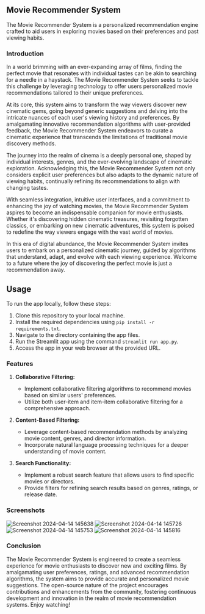 ## Movie Recommender System

The Movie Recommender System is a personalized recommendation engine crafted to aid users in exploring movies based on their preferences and past viewing habits.

### Introduction

In a world brimming with an ever-expanding array of films, finding the perfect movie that resonates with individual tastes can be akin to searching for a needle in a haystack. The Movie Recommender System seeks to tackle this challenge by leveraging technology to offer users personalized movie recommendations tailored to their unique preferences.

At its core, this system aims to transform the way viewers discover new cinematic gems, going beyond generic suggestions and delving into the intricate nuances of each user's viewing history and preferences. By amalgamating innovative recommendation algorithms with user-provided feedback, the Movie Recommender System endeavors to curate a cinematic experience that transcends the limitations of traditional movie discovery methods.

The journey into the realm of cinema is a deeply personal one, shaped by individual interests, genres, and the ever-evolving landscape of cinematic exploration. Acknowledging this, the Movie Recommender System not only considers explicit user preferences but also adapts to the dynamic nature of viewing habits, continually refining its recommendations to align with changing tastes.

With seamless integration, intuitive user interfaces, and a commitment to enhancing the joy of watching movies, the Movie Recommender System aspires to become an indispensable companion for movie enthusiasts. Whether it's discovering hidden cinematic treasures, revisiting forgotten classics, or embarking on new cinematic adventures, this system is poised to redefine the way viewers engage with the vast world of movies.

In this era of digital abundance, the Movie Recommender System invites users to embark on a personalized cinematic journey, guided by algorithms that understand, adapt, and evolve with each viewing experience. Welcome to a future where the joy of discovering the perfect movie is just a recommendation away.

## Usage
To run the app locally, follow these steps:
1. Clone this repository to your local machine.
2. Install the required dependencies using `pip install -r requirements.txt`.
3. Navigate to the directory containing the app files.
4. Run the Streamlit app using the command `streamlit run app.py`.
5. Access the app in your web browser at the provided URL.


### Features

1. **Collaborative Filtering:**
   - Implement collaborative filtering algorithms to recommend movies based on similar users' preferences.
   - Utilize both user-item and item-item collaborative filtering for a comprehensive approach.

2. **Content-Based Filtering:**
   - Leverage content-based recommendation methods by analyzing movie content, genres, and director information.
   - Incorporate natural language processing techniques for a deeper understanding of movie content.

3. **Search Functionality:**
   - Implement a robust search feature that allows users to find specific movies or directors.
   - Provide filters for refining search results based on genres, ratings, or release date.

### Screenshots

![Screenshot 2024-04-14 145638](https://github.com/tushargandhi77/Library_Management_System/assets/104029815/fe511b78-a885-42c3-b7f5-6acddb48cb53)
![Screenshot 2024-04-14 145726](https://github.com/tushargandhi77/Library_Management_System/assets/104029815/2535bb50-f3c1-40cd-b672-801d178c4b60)
![Screenshot 2024-04-14 145753](https://github.com/tushargandhi77/Library_Management_System/assets/104029815/55a077d2-c73c-4471-b42d-7e699fd551dd)
![Screenshot 2024-04-14 145816](https://github.com/tushargandhi77/Library_Management_System/assets/104029815/15dcbe75-c43f-4026-91f7-aba1706bab8b)


### Conclusion

The Movie Recommender System is engineered to create a seamless experience for movie enthusiasts to discover new and exciting films. By amalgamating user preferences, ratings, and advanced recommendation algorithms, the system aims to provide accurate and personalized movie suggestions. The open-source nature of the project encourages contributions and enhancements from the community, fostering continuous development and innovation in the realm of movie recommendation systems. Enjoy watching!
